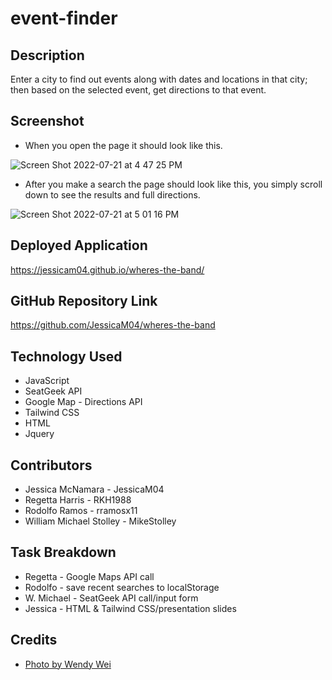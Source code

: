 # event-finder

## Description

Enter a city to find out events along with dates and locations in that city; then based on the selected event, get directions to that event.

## Screenshot
- When you open the page it should look like this.

![Screen Shot 2022-07-21 at 4 47 25 PM](https://user-images.githubusercontent.com/103011054/180315625-5d6246d3-549d-4a19-9165-0216107acf17.png)

- After you make a search the page should look like this, you simply scroll down to see the results and full directions.

![Screen Shot 2022-07-21 at 5 01 16 PM](https://user-images.githubusercontent.com/103011054/180315695-691e05df-4b13-4b05-8881-8f864102d7c8.png)

## Deployed Application
https://jessicam04.github.io/wheres-the-band/

## GitHub Repository Link
https://github.com/JessicaM04/wheres-the-band

## Technology Used
- JavaScript
- SeatGeek API
- Google Map - Directions API
- Tailwind CSS
- HTML
- Jquery

## Contributors
- Jessica McNamara - JessicaM04
- Regetta Harris - RKH1988
- Rodolfo Ramos - rramosx11
- William Michael Stolley - MikeStolley

## Task Breakdown
- Regetta - Google Maps API call
- Rodolfo - save recent searches to localStorage
- W. Michael - SeatGeek API call/input form
- Jessica - HTML & Tailwind CSS/presentation slides

## Credits
- <a href="https://www.pexels.com/photo/people-having-a-concert-1190297/" title="People Having a Concert">Photo by Wendy Wei</a>
